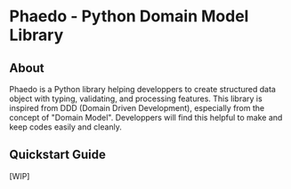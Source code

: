 # Phaedo - Python Domain Model Library

## About

Phaedo is a Python library helping developpers to create structured data object with typing, validating, and processing features. This library is inspired from DDD (Domain Driven Development), especially from the concept of "Domain Model". Developpers will find this helpful to make and keep codes easily and cleanly.

## Quickstart Guide

[WIP]